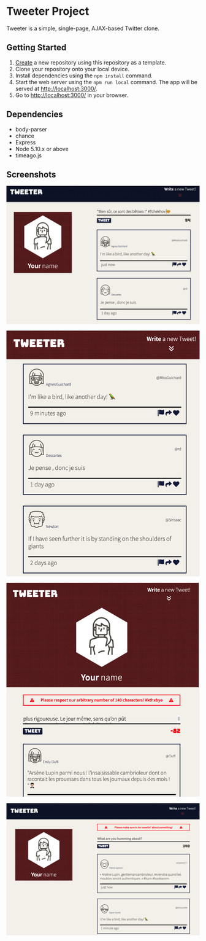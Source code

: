 # Tweeter Project

Tweeter is a simple, single-page, AJAX-based Twitter clone. 


## Getting Started

1. [Create](https://docs.github.com/en/repositories/creating-and-managing-repositories/creating-a-repository-from-a-template) a new repository using this repository as a template.
2. Clone your repository onto your local device.
3. Install dependencies using the `npm install` command.
3. Start the web server using the `npm run local` command. The app will be served at <http://localhost:3000/>.
4. Go to <http://localhost:3000/> in your browser.

## Dependencies

- body-parser
- chance
- Express
- Node 5.10.x or above
- timeago.js

## Screenshots

!["Screenshot of the Desktop display"](https://github.com/Neavy18/tweeter/blob/master/docs/tweet-box-desktop.png?raw=true)

!["Screenshot of the Tablet display"](https://github.com/Neavy18/tweeter/blob/master/docs/tweet-box-tablet.png?raw=true)

!["Error message 1"](https://github.com/Neavy18/tweeter/blob/master/docs/tweet-box-err1.png?raw=true)

!["Error message 2"](https://github.com/Neavy18/tweeter/blob/master/docs/tweet-box-err2.png?raw=true)

